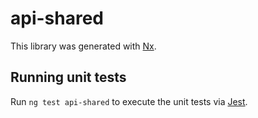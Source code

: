 # api-shared

This library was generated with [Nx](https://nx.dev).

## Running unit tests

Run `ng test api-shared` to execute the unit tests via [Jest](https://jestjs.io).
